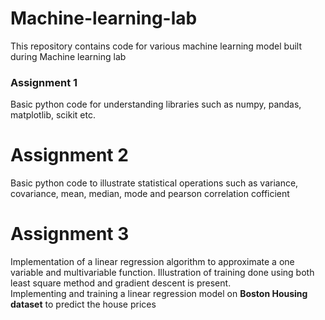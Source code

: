 # Machine-learning-lab
This repository contains code for various machine learning model built during Machine learning lab

### Assignment 1

Basic python code for understanding libraries such as numpy, pandas, matplotlib, scikit etc.

# Assignment 2

Basic python code to illustrate statistical operations such as variance, covariance, mean, median, mode and pearson correlation cofficient

# Assignment 3

Implementation of a linear regression algorithm to approximate a one variable and multivariable function. Illustration of training done using both least square method and gradient descent is present. <br>
Implementing and training a linear regression model on **Boston Housing dataset** to predict the house prices
